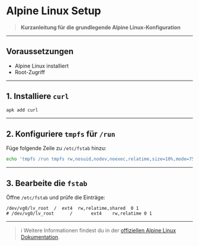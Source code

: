 # Alpine Linux Setup

> **Kurzanleitung für die grundlegende Alpine Linux-Konfiguration**

---

## Voraussetzungen

- Alpine Linux installiert
- Root-Zugriff

---

## 1. Installiere `curl`

```sh
apk add curl
```

---

## 2. Konfiguriere `tmpfs` für `/run`

Füge folgende Zeile zu `/etc/fstab` hinzu:

```sh
echo 'tmpfs /run tmpfs rw,nosuid,nodev,noexec,relatime,size=10%,mode=755,shared 0 0' | tee -a /etc/fstab
```

---

## 3. Bearbeite die `fstab`

Öffne `/etc/fstab` und prüfe die Einträge:

```
/dev/vg0/lv_root  /  ext4  rw,relatime,shared  0 1
# /dev/vg0/lv_root      /       ext4    rw,relatime 0 1
```

---

> ℹ️ Weitere Informationen findest du in der [offiziellen Alpine Linux Dokumentation](https://docs.alpinelinux.org/).